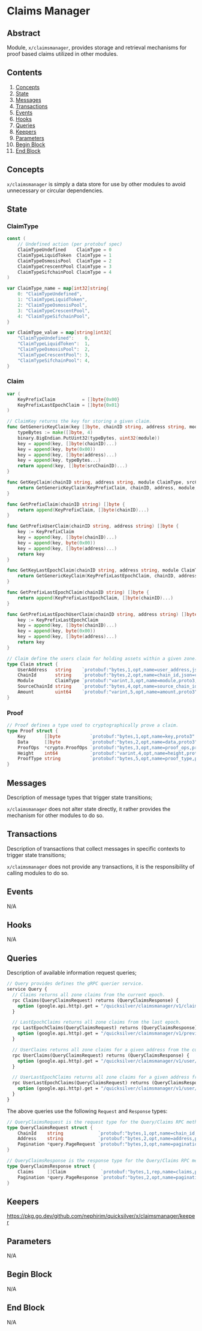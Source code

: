 # Claims Manager

## Abstract

Module, `x/claimsmanager`, provides storage and retrieval mechanisms for proof
based claims utilized in other modules.

## Contents

1. [Concepts](#concepts)
1. [State](#state)
1. [Messages](#messages)
1. [Transactions](#transactions)
1. [Events](#events)
1. [Hooks](#hooks)
1. [Queries](#queries)
1. [Keepers](#keepers)
1. [Parameters](#parameters)
1. [Begin Block](#begin-block)
1. [End Block](#end-block)

## Concepts

`x/claimsmanager` is simply a data store for use by other modules to avoid
unnecessary or circular dependencies.

## State

### ClaimType

```go
const (
	// Undefined action (per protobuf spec)
	ClaimTypeUndefined    ClaimType = 0
	ClaimTypeLiquidToken  ClaimType = 1
	ClaimTypeOsmosisPool  ClaimType = 2
	ClaimTypeCrescentPool ClaimType = 3
	ClaimTypeSifchainPool ClaimType = 4
)

var ClaimType_name = map[int32]string{
	0: "ClaimTypeUndefined",
	1: "ClaimTypeLiquidToken",
	2: "ClaimTypeOsmosisPool",
	3: "ClaimTypeCrescentPool",
	4: "ClaimTypeSifchainPool",
}

var ClaimType_value = map[string]int32{
	"ClaimTypeUndefined":    0,
	"ClaimTypeLiquidToken":  1,
	"ClaimTypeOsmosisPool":  2,
	"ClaimTypeCrescentPool": 3,
	"ClaimTypeSifchainPool": 4,
}
```

### Claim

```go
var (
	KeyPrefixClaim          = []byte{0x00}
	KeyPrefixLastEpochClaim = []byte{0x01}
)

// ClaimKey returns the key for storing a given claim.
func GetGenericKeyClaim(key []byte, chainID string, address string, module ClaimType, srcChainID string) []byte {
	typeBytes := make([]byte, 4)
	binary.BigEndian.PutUint32(typeBytes, uint32(module))
	key = append(key, []byte(chainID)...)
	key = append(key, byte(0x00))
	key = append(key, []byte(address)...)
	key = append(key, typeBytes...)
	return append(key, []byte(srcChainID)...)
}

func GetKeyClaim(chainID string, address string, module ClaimType, srcChainID string) []byte {
	return GetGenericKeyClaim(KeyPrefixClaim, chainID, address, module, srcChainID)
}

func GetPrefixClaim(chainID string) []byte {
	return append(KeyPrefixClaim, []byte(chainID)...)
}

func GetPrefixUserClaim(chainID string, address string) []byte {
	key := KeyPrefixClaim
	key = append(key, []byte(chainID)...)
	key = append(key, byte(0x00))
	key = append(key, []byte(address)...)
	return key
}

func GetKeyLastEpochClaim(chainID string, address string, module ClaimType, srcChainID string) []byte {
	return GetGenericKeyClaim(KeyPrefixLastEpochClaim, chainID, address, module, srcChainID)
}

func GetPrefixLastEpochClaim(chainID string) []byte {
	return append(KeyPrefixLastEpochClaim, []byte(chainID)...)
}

func GetPrefixLastEpochUserClaim(chainID string, address string) []byte {
	key := KeyPrefixLastEpochClaim
	key = append(key, []byte(chainID)...)
	key = append(key, byte(0x00))
	key = append(key, []byte(address)...)
	return key
}

// Claim define the users claim for holding assets within a given zone.
type Claim struct {
	UserAddress   string    `protobuf:"bytes,1,opt,name=user_address,json=userAddress,proto3" json:"user_address,omitempty"`
	ChainId       string    `protobuf:"bytes,2,opt,name=chain_id,json=chainId,proto3" json:"chain_id,omitempty"`
	Module        ClaimType `protobuf:"varint,3,opt,name=module,proto3,enum=quicksilver.claimsmanager.v1.ClaimType" json:"module,omitempty"`
	SourceChainId string    `protobuf:"bytes,4,opt,name=source_chain_id,json=sourceChainId,proto3" json:"source_chain_id,omitempty"`
	Amount        uint64    `protobuf:"varint,5,opt,name=amount,proto3" json:"amount,omitempty"`
}
```

### Proof

```go
// Proof defines a type used to cryptographically prove a claim.
type Proof struct {
	Key       []byte           `protobuf:"bytes,1,opt,name=key,proto3" json:"key,omitempty"`
	Data      []byte           `protobuf:"bytes,2,opt,name=data,proto3" json:"data,omitempty"`
	ProofOps  *crypto.ProofOps `protobuf:"bytes,3,opt,name=proof_ops,proto3" json:"proof_ops,omitempty"`
	Height    int64            `protobuf:"varint,4,opt,name=height,proto3" json:"height,omitempty"`
	ProofType string           `protobuf:"bytes,5,opt,name=proof_type,proto3" json:"proof_type,omitempty"`
}
```

## Messages

Description of message types that trigger state transitions;

`x/claimsmanager` does not alter state directly, it rather provides the mechanism for other modules to do so.

## Transactions

Description of transactions that collect messages in specific contexts to trigger state transitions;

`x/claimsmanager` does not provide any transactions, it is the responsibility of calling modules to do so.

## Events

N/A

## Hooks

N/A

## Queries

Description of available information request queries;

```protobuf
// Query provides defines the gRPC querier service.
service Query {
  // Claims returns all zone claims from the current epoch.
  rpc Claims(QueryClaimsRequest) returns (QueryClaimsResponse) {
    option (google.api.http).get = "/quicksilver/claimsmanager/v1/claims/{chain_id}";
  }

  // LastEpochClaims returns all zone claims from the last epoch.
  rpc LastEpochClaims(QueryClaimsRequest) returns (QueryClaimsResponse) {
    option (google.api.http).get = "/quicksilver/claimsmanager/v1/previous_epoch_claims/{chain_id}";
  }

  // UserClaims returns all zone claims for a given address from the current epoch.
  rpc UserClaims(QueryClaimsRequest) returns (QueryClaimsResponse) {
    option (google.api.http).get = "/quicksilver/claimsmanager/v1/user/{address}/claims";
  }

  // UserLastEpochClaims returns all zone claims for a given address from the last epoch.
  rpc UserLastEpochClaims(QueryClaimsRequest) returns (QueryClaimsResponse) {
    option (google.api.http).get = "/quicksilver/claimsmanager/v1/user/{address}/previous_epoch_claims";
  }
}
```

The above queries use the following `Request` and `Response` types:

```go
// QueryClaimsRequest is the request type for the Query/Claims RPC method.
type QueryClaimsRequest struct {
	ChainId    string             `protobuf:"bytes,1,opt,name=chain_id,json=chainId,proto3" json:"chain_id,omitempty" yaml:"chain_id"`
	Address    string             `protobuf:"bytes,2,opt,name=address,proto3" json:"address,omitempty"`
	Pagination *query.PageRequest `protobuf:"bytes,3,opt,name=pagination,proto3" json:"pagination,omitempty"`
}

// QueryClaimsResponse is the response type for the Query/Claims RPC method.
type QueryClaimsResponse struct {
	Claims     []Claim             `protobuf:"bytes,1,rep,name=claims,proto3" json:"claims"`
	Pagination *query.PageResponse `protobuf:"bytes,2,opt,name=pagination,proto3" json:"pagination,omitempty"`
}
```

## Keepers

<https://pkg.go.dev/github.com/nephirim/quicksilver/x/claimsmanager/keeper>

## Parameters

N/A

## Begin Block

N/A

## End Block

N/A

